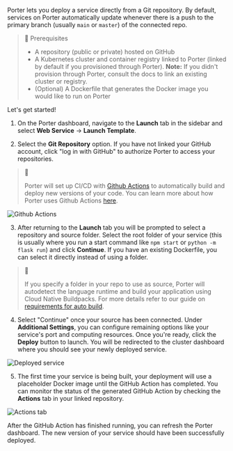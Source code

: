 Porter lets you deploy a service directly from a Git repository. By default, services on Porter automatically update whenever there is a push to the primary branch (usually `main` or `master`) of the connected repo.

> 📘 Prerequisites
> 
> - A repository (public or private) hosted on GitHub
> - A Kubernetes cluster and container registry linked to Porter (linked by default if you provisioned through Porter). **Note:** If you didn't provision through Porter, consult the docs to link an existing cluster or registry. 
> - (Optional) A Dockerfile that generates the Docker image you would like to run on Porter

Let's get started!

1. On the Porter dashboard, navigate to the **Launch** tab in the sidebar and select **Web Service** -> **Launch Template**.

2. Select the **Git Repository** option. If you have not linked your GitHub account, click "log in with GitHub" to authorize Porter to access your repositories.

> 📘
> 
> Porter will set up CI/CD with [Github Actions](https://github.com/features/actions) to automatically build and deploy new versions of your code. You can learn more about how Porter uses Github Actions [here](https://docs.getporter.dev/docs/auto-deploy-requirements#cicd-with-github-actions).

![Github Actions](https://files.readme.io/0660e91-Screen_Shot_2021-03-17_at_7.20.44_PM.png "Screen Shot 2021-03-17 at 7.20.44 PM.png")

3. After returning to the **Launch** tab you will be prompted to select a repository and source folder. Select the root folder of your service (this is usually where you run a start command like `npm start` or `python -m flask run`) and click **Continue**. If you have an existing Dockerfile, you can select it directly instead of using a folder. 

> 📘
> 
> If you specify a folder in your repo to use as source, Porter will autodetect the language runtime and build your application using Cloud Native Buildpacks. For more details refer to our guide on [requirements for auto build](https://docs.getporter.dev/docs/auto-deploy-requirements).

4. Select "Continue" once your source has been connected. Under **Additional Settings**, you can configure remaining options like your service's port and computing resources. Once you're ready, click the **Deploy** button to launch. You will be redirected to the cluster dashboard where you should see your newly deployed service.

![Deployed service](https://files.readme.io/4f731ca-Screen_Shot_2021-03-17_at_7.53.40_PM.png "Screen Shot 2021-03-17 at 7.53.40 PM.png")

5. The first time your service is being built, your deployment will use a placeholder Docker image until the GitHub Action has completed. You can monitor the status of the generated GitHub Action by checking the **Actions** tab in your linked repository.

![Actions tab](https://files.readme.io/ffe7b14-d1046ba-Screen_Shot_2021-02-26_at_11.33.55_AM.png "Screen_Shot_2021-02-26_at_11.33.55_AM.png")

After the GitHub Action has finished running, you can refresh the Porter dashboard. The new version of your service should have been successfully deployed.
